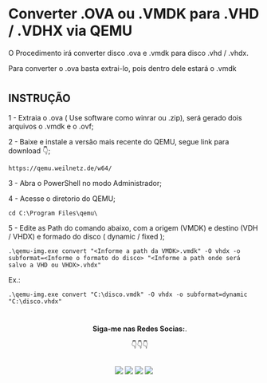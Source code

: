 # Converter .OVA ou .VMDK para .VHD / .VDHX via QEMU 

O Procedimento irá converter disco .ova e .vmdk para disco .vhd / .vhdx. 

Para converter o .ova basta extrai-lo, pois dentro dele estará o .vmdk
#

## INSTRUÇÃO

1 - Extraia o .ova ( Use software como winrar ou .zip), será gerado dois arquivos o .vmdk e o .ovf; 

2 - Baixe e instale a versão mais recente do QEMU, segue link para download 👇; 
 
    https://qemu.weilnetz.de/w64/

3 - Abra o PowerShell no modo Administrador;
       
4 - Acesse o diretorio do QEMU;
   
    cd C:\Program Files\qemu\

5 - Edite as Path do comando abaixo, com a origem (VMDK) e destino (VDH / VHDX) e formado do disco ( dynamic / fixed ); 
        
    .\qemu-img.exe convert "<Informe a path da VMDK>.vmdk" -O vhdx -o subformat=<Informe o formato do disco> "<Informe a path onde será salvo a VHD ou VHDX>.vhdx"
       
   Ex.: 

    .\qemu-img.exe convert "C:\disco.vmdk" -O vhdx -o subformat=dynamic "C:\disco.vhdx" 

#

<ul align="center"> 
  <p><b>Siga-me nas Redes Socias:</b>.</p>

  <p>👇👇👇</p>
</ul>  
  
 ##
<div align="center"> 
  <a href = "https://acesso8.blogspot.com/"><img src="https://i.imgur.com/T01dNPP.png" target="_blank"></a>
  <a href="http://www.youtube.com/channel/UCh6CzOE6aWxy_5RYG4To88g?sub_confirmation=1" target="_blank"><img src="https://i.imgur.com/Hp8VxZO.png" target="_blank"></a>
  <a href="https://twitter.com/8Acesso" target="_blank"><img src="https://i.imgur.com/NQZ8fjf.png" target="_blank"></a>
  <a href="https://www.linkedin.com/in/eduardo-rodrigues-da-silva-78895a25/" target="_blank"><img src="https://i.imgur.com/FRMLFvm.png" target="_blank"></a>
</div>
